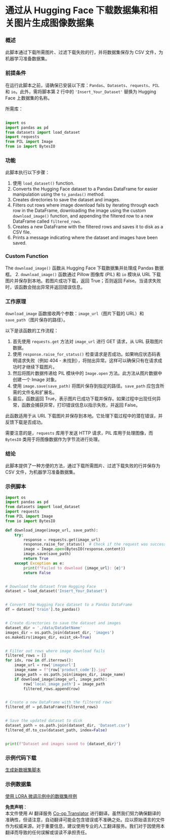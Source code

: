 <!--
CO_OP_TRANSLATOR_METADATA:
{
  "original_hash": "44a77501fe39a2eb2b776dfdf9953b67",
  "translation_date": "2025-04-03T08:01:06+00:00",
  "source_file": "md\\03.FineTuning\\CreatingSampleData.md",
  "language_code": "zh"
}
-->
# 通过从 Hugging Face 下载数据集和相关图片生成图像数据集

### 概述

此脚本通过下载所需图片、过滤下载失败的行，并将数据集保存为 CSV 文件，为机器学习准备数据集。

### 前提条件

在运行此脚本之前，请确保已安装以下库：`Pandas`、`Datasets`、`requests`、`PIL` 和 `io`。此外，需将脚本第 2 行中的 `'Insert_Your_Dataset'` 替换为 Hugging Face 上数据集的名称。

所需库：

```python

import os
import pandas as pd
from datasets import load_dataset
import requests
from PIL import Image
from io import BytesIO
```

### 功能

此脚本执行以下步骤：

1. 使用 `load_dataset()` function.
2. Converts the Hugging Face dataset to a Pandas DataFrame for easier manipulation using the `to_pandas()` method.
3. Creates directories to save the dataset and images.
4. Filters out rows where image download fails by iterating through each row in the DataFrame, downloading the image using the custom `download_image()` function, and appending the filtered row to a new DataFrame called `filtered_rows`.
5. Creates a new DataFrame with the filtered rows and saves it to disk as a CSV file.
6. Prints a message indicating where the dataset and images have been saved.

### Custom Function

The `download_image()` 函数从 Hugging Face 下载数据集并处理成 Pandas 数据框。
2. `download_image()` 函数通过 Pillow 图像库 (PIL) 和 `io` 模块从 URL 下载图片并保存到本地。若图片成功下载，返回 True；否则返回 False。当请求失败时，该函数会抛出异常并返回错误信息。

### 工作原理

`download_image` 函数接收两个参数：`image_url`（图片下载的 URL）和 `save_path`（图片保存的路径）。

以下是该函数的工作流程：

1. 首先使用 `requests.get` 方法对 `image_url` 进行 GET 请求，从 URL 获取图片数据。
2. 使用 `response.raise_for_status()` 检查请求是否成功。如果响应状态码表明请求失败（例如 404 - 未找到），将抛出异常。这样可以确保只有在请求成功时才继续下载图片。
3. 然后将图片数据传递给 PIL 模块中的 `Image.open` 方法。此方法从图片数据中创建一个 Image 对象。
4. 使用 `image.save(save_path)` 将图片保存到指定的路径。`save_path` 应包含所需的文件名和扩展名。
5. 最后，函数返回 True，表示图片已成功下载并保存。如果过程中出现任何异常，函数会捕获异常，打印错误信息以指示失败，并返回 False。

此函数适用于从 URL 下载图片并保存到本地。它处理下载过程中的潜在错误，并反馈下载是否成功。

需要注意的是，`requests` 库用于发送 HTTP 请求，PIL 库用于处理图像，而 `BytesIO` 类用于将图像数据作为字节流进行处理。

### 结论

此脚本提供了一种方便的方法，通过下载所需图片、过滤下载失败的行并保存为 CSV 文件，为机器学习准备数据集。

### 示例脚本

```python
import os
import pandas as pd
from datasets import load_dataset
import requests
from PIL import Image
from io import BytesIO

def download_image(image_url, save_path):
    try:
        response = requests.get(image_url)
        response.raise_for_status()  # Check if the request was successful
        image = Image.open(BytesIO(response.content))
        image.save(save_path)
        return True
    except Exception as e:
        print(f"Failed to download {image_url}: {e}")
        return False


# Download the dataset from Hugging Face
dataset = load_dataset('Insert_Your_Dataset')


# Convert the Hugging Face dataset to a Pandas DataFrame
df = dataset['train'].to_pandas()


# Create directories to save the dataset and images
dataset_dir = './data/DataSetName'
images_dir = os.path.join(dataset_dir, 'images')
os.makedirs(images_dir, exist_ok=True)


# Filter out rows where image download fails
filtered_rows = []
for idx, row in df.iterrows():
    image_url = row['imageurl']
    image_name = f"{row['product_code']}.jpg"
    image_path = os.path.join(images_dir, image_name)
    if download_image(image_url, image_path):
        row['local_image_path'] = image_path
        filtered_rows.append(row)


# Create a new DataFrame with the filtered rows
filtered_df = pd.DataFrame(filtered_rows)


# Save the updated dataset to disk
dataset_path = os.path.join(dataset_dir, 'Dataset.csv')
filtered_df.to_csv(dataset_path, index=False)


print(f"Dataset and images saved to {dataset_dir}")
```

### 示例代码下载 
[生成新数据集脚本](../../../../code/04.Finetuning/generate_dataset.py)

### 示例数据集
[使用 LORA 微调示例中的数据集样例](../../../../code/04.Finetuning/olive-ort-example/dataset/dataset-classification.json)

**免责声明**：  
本文件使用 AI 翻译服务 [Co-op Translator](https://github.com/Azure/co-op-translator) 进行翻译。虽然我们努力确保翻译的准确性，但请注意，自动翻译可能会包含错误或不准确之处。应以原始语言的文件作为权威来源。对于重要信息，建议使用专业的人工翻译服务。我们对于因使用本翻译而导致的任何误解或误读不承担责任。